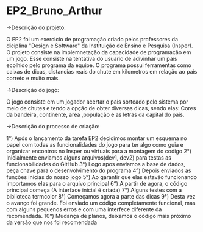 # EP2_Bruno_Arthur

->Descrição do projeto: 

O EP2 foi um exercicio de programação criado pelos professores da diciplina "Design e Software" da Instituição de Ensino e Pesquisa (Insper). O projeto consiste na implemnetação da capacidade de programação em um jogo. Esse consiste na tentativa do usuario de adivinhar um país ecolhido pelo programa da equipe. O programa possui ferramentas como caixas de dicas, distancias reais do chute em kilometros em relação ao país correto e muito mais.

->Descrição do jogo: 

O jogo consiste em um jogador acertar o país sorteado pelo sistema por meio de chutes e tendo a opção de obter diversas dicas, sendo elas:  Cores da bandeira, continente, area ,população e  as letras da capital do país.

->Descrição do processo de criação:

1°)
Após o lançamento da tarefa EP2 decidimos montar um esquema no papel com todas as funcionalidades do jogo para ter algo como guia e organizar encontros no Insper ou virtuais para a montagem do codigo
2°)
Inicialmente enviamos alguns arquivos(dev1, dev2) para testas as funcionabilidades do GitHub
3°)
Logo apos enviamos a base de dados, peça chave para o desenvolvimento do programa
4°)
Depois enviados as funções inicias do nosso jogo
5°)
Ao garantir que elas estavão funcionando importamos elas para o arquivo principal 
6°)
A partir de agora, o código principal começa (A interface inicial é criada)
7°)
Alguns testes com a biblioteca termcolor
8°)
Começamos agora a parte das dicas
9°)
Desta vez o avanço foi grande. Foi enviado um código completamente funcional, mas com alguns pequenos erros e com uma interfece diferente da recomendada.
10°)
Mudança de planos, deixamos o código mais próximo da versão que nos foi recomendada

